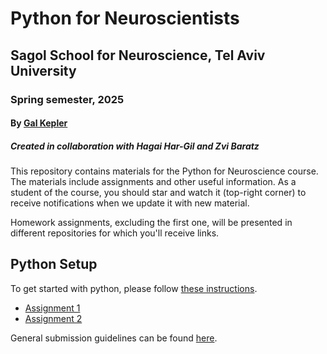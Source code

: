 # Python for Neuroscientists

## Sagol School for Neuroscience, Tel Aviv University

### Spring semester, 2025

#### By [Gal Kepler](galkepler@gmail.com)

##### Created in collaboration with Hagai Har-Gil and Zvi Baratz

This repository contains materials for the Python for Neuroscience course. The materials include assignments and other useful information. As a student of the course, you should star and watch it (top-right corner) to receive notifications when we update it with new material.

Homework assignments, excluding the first one, will be presented in different repositories for which you'll receive links.

## Python Setup

To get started with python, please follow [these instructions](https://sagol-python-for-neuroscientists.github.io/textbook/tutorials/python_setup.html).

<!-- ## Homework Assignments -->

- [Assignment 1](assignments/assignment1/HW1.md)
- [Assignment 2](https://classroom.github.com/a/L_IWUAsx)
<!-- - [Assignment 3](https://classroom.github.com/a/nYTv8cUx) -->
<!-- - [Assignment 4](https://classroom.github.com/a/dswhOPYU) -->
<!-- - [Assignment 5](https://github.com/sagol-python-for-neuroscientists/hw5-2024.git) - **Make sure to read the "special" submission guidelines!** -->
<!-- - [Assignment 6](https://classroom.github.com/a/daUT1-vE)  -->

General submission guidelines can be found [here](submission-guidelines.md).
